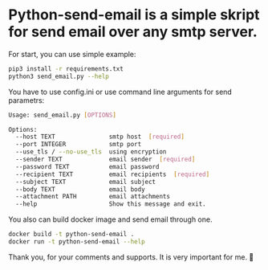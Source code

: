# Python-send-email is a simple skript for send email over any smtp server.

For start, you can use simple example:

```bash
pip3 install -r requirements.txt
python3 send_email.py --help 
```

You have to use config.ini or use command line arguments for send parametrs:
```bash
Usage: send_email.py [OPTIONS]

Options:
  --host TEXT               smtp host  [required]
  --port INTEGER            smtp port
  --use_tls / --no-use_tls  using encryption
  --sender TEXT             email sender  [required]
  --password TEXT           email password
  --recipient TEXT          email recipients  [required]
  --subject TEXT            email subject
  --body TEXT               email body
  --attachment PATH         email attachments
  --help                    Show this message and exit.
```

You also can build docker image and send email through one. 

```bash
docker build -t python-send-email .
docker run -t python-send-email --help
```

Thank you, for your comments and supports. It is very important for me. :hugs:

